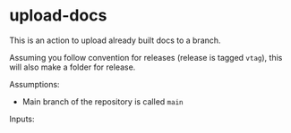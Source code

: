 # upload-docs

This is an action to upload already built docs to a branch.

Assuming you follow convention for releases (release is tagged `vtag`), this
will also make a folder for release.

Assumptions:
* Main branch of the repository is called `main`

Inputs:
